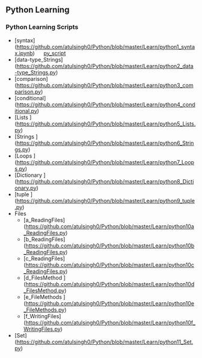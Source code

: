 ## Python Learning
### Python Learning Scripts

 *	[syntax] (https://github.com/atulsingh0/Python/blob/master/Learn/python1_syntax.ipynb)     &nbsp;&nbsp;&nbsp;&nbsp;&nbsp;[py_script](https://github.com/atulsingh0/Python/blob/master/Learn/python1_syntax.py) 
 *	[data-type_Strings] (https://github.com/atulsingh0/Python/blob/master/Learn/python2_data-type_Strings.py)
 *	[comparison]  (https://github.com/atulsingh0/Python/blob/master/Learn/python3_comparison.py)
 *	[conditional] (https://github.com/atulsingh0/Python/blob/master/Learn/python4_conditional.py)
 *	[Lists ] (https://github.com/atulsingh0/Python/blob/master/Learn/python5_Lists.py)
 *	[Strings ] 	(https://github.com/atulsingh0/Python/blob/master/Learn/python6_Strings.py)
 *	[Loops ] (https://github.com/atulsingh0/Python/blob/master/Learn/python7_Loops.py)
 *	[Dictionary ]  (https://github.com/atulsingh0/Python/blob/master/Learn/python8_Dictionary.py)
 *	[tuple ]  (https://github.com/atulsingh0/Python/blob/master/Learn/python9_tuple.py)
 *	Files
 	*	[a_ReadingFiles]  (https://github.com/atulsingh0/Python/blob/master/Learn/python10a_ReadingFiles.py)
 	*	[b_ReadingFiles] (https://github.com/atulsingh0/Python/blob/master/Learn/python10b_ReadingFiles.py)
 	*	[c_ReadingFiles] (https://github.com/atulsingh0/Python/blob/master/Learn/python10c_ReadingFiles.py)
 	*	[d_FilesMethod ] (https://github.com/atulsingh0/Python/blob/master/Learn/python10d_FilesMethod.py)
 	*	[e_FileMethods ] (https://github.com/atulsingh0/Python/blob/master/Learn/python10e_FileMethods.py)
 	*	[f_WritingFiles] (https://github.com/atulsingh0/Python/blob/master/Learn/python10f_WritingFiles.py)
 *	[Set] (https://github.com/atulsingh0/Python/blob/master/Learn/python11_Set.py)
 	
	
 	
 	
 	
